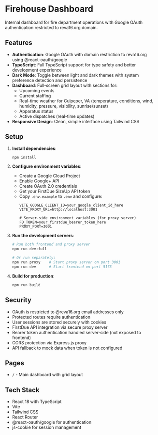 # Firehouse Dashboard

Internal dashboard for fire department operations with Google OAuth authentication restricted to reva16.org domain.

## Features

- **Authentication**: Google OAuth with domain restriction to reva16.org using @react-oauth/google
- **TypeScript**: Full TypeScript support for type safety and better development experience
- **Dark Mode**: Toggle between light and dark themes with system preference detection and persistence
- **Dashboard**: Full-screen grid layout with sections for:
  - Upcoming events
  - Current staffing
  - Real-time weather for Culpeper, VA (temperature, conditions, wind, humidity, pressure, visibility, sunrise/sunset)
  - Apparatus status
  - Active dispatches (real-time updates)
- **Responsive Design**: Clean, simple interface using Tailwind CSS

## Setup

1. **Install dependencies**:
   ```bash
   npm install
   ```

2. **Configure environment variables**:
   - Create a Google Cloud Project
   - Enable Google+ API
   - Create OAuth 2.0 credentials
   - Get your FirstDue SizeUp API token
   - Copy `.env.example` to `.env` and configure:
     ```
     VITE_GOOGLE_CLIENT_ID=your_google_client_id_here
     VITE_PROXY_URL=http://localhost:3001
     
     # Server-side environment variables (for proxy server)
     FD_TOKEN=your_firstdue_bearer_token_here
     PROXY_PORT=3001
     ```

3. **Run the development servers**:
   ```bash
   # Run both frontend and proxy server
   npm run dev:full
   
   # Or run separately:
   npm run proxy    # Start proxy server on port 3001
   npm run dev      # Start frontend on port 5173
   ```

4. **Build for production**:
   ```bash
   npm run build
   ```

## Security

- OAuth is restricted to @reva16.org email addresses only
- Protected routes require authentication
- User sessions are stored securely with cookies
- FirstDue API integration via secure proxy server
- Bearer token authentication handled server-side (not exposed to frontend)
- CORS protection via Express.js proxy
- API fallback to mock data when token is not configured

## Pages

- `/` - Main dashboard with grid layout

## Tech Stack

- React 18 with TypeScript
- Vite
- Tailwind CSS
- React Router
- @react-oauth/google for authentication
- js-cookie for session management